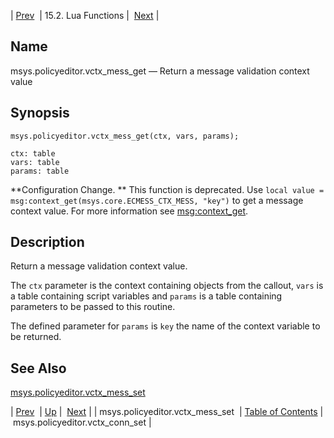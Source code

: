 | [Prev](lua.ref.msys.policyeditor.vctx_mess_set)  | 15.2. Lua Functions |  [Next](lua.ref.msys.policyeditor.vctx_conn_set.php) |

<a name="lua.ref.msys.policyeditor.vctx_mess_get"></a>
## Name

msys.policyeditor.vctx_mess_get — Return a message validation context value

<a name="idp25124560"></a>
## Synopsis

`msys.policyeditor.vctx_mess_get(ctx, vars, params);`

```
ctx: table
vars: table
params: table
```

**Configuration Change. ** This function is deprecated. Use `local value = msg:context_get(msys.core.ECMESS_CTX_MESS, "key")` to get a message context value. For more information see [msg:context_get](lua.ref.msg_context_get "msg:context_get").

<a name="idp25129936"></a>
## Description

Return a message validation context value.

The `ctx` parameter is the context containing objects from the callout, `vars` is a table containing script variables and `params` is a table containing parameters to be passed to this routine.

The defined parameter for `params` is `key` the name of the context variable to be returned.

<a name="idp25134784"></a>
## See Also

[msys.policyeditor.vctx_mess_set](lua.ref.msys.policyeditor.vctx_mess_set "msys.policyeditor.vctx_mess_set")

| [Prev](lua.ref.msys.policyeditor.vctx_mess_set)  | [Up](lua.function.details.php) |  [Next](lua.ref.msys.policyeditor.vctx_conn_set.php) |
| msys.policyeditor.vctx_mess_set  | [Table of Contents](index) |  msys.policyeditor.vctx_conn_set |
